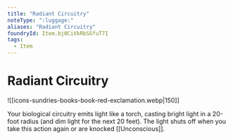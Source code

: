 ```yaml
---
title: "Radiant Circuitry"
noteType: ":luggage:"
aliases: "Radiant Circuitry"
foundryId: Item.bj0CiVkRbSGfuT7I
tags:
  - Item
---
```


# Radiant Circuitry
![[icons-sundries-books-book-red-exclamation.webp|150]]

Your biological circuitry emits light like a torch, casting bright light in a 20-foot radius (and dim light for the next 20 feet). The light shuts off when you take this action again or are knocked [[Unconscious]].


